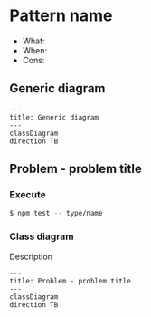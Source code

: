 # Pattern name

- What:
- When:
- Cons:

## Generic diagram

```mermaid
---
title: Generic diagram
---
classDiagram
direction TB
```

## Problem - problem title

### Execute

```bash
$ npm test -- type/name
```

### Class diagram

Description

```mermaid
---
title: Problem - problem title
---
classDiagram
direction TB
```

